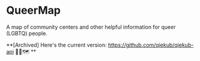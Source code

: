 # QueerMap

A map of community centers and other helpful information for queer (LGBTQ) people.

**[Archived] Here's the current version: https://github.com/qiekub/qiekub-api 🏳️‍🌈🗺 **
